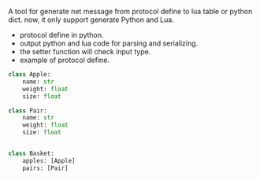 A tool for generate net message from protocol define to lua table or python dict. now, it only support generate Python and Lua.

* protocol define in python.
* output python and lua code for parsing and serializing.
* the setter function will check input type.
* example of protocol define.
```python
class Apple:
    name: str
    weight: float
    size: float

class Pair:
    name: str
    weight: float
    size: float


class Basket:
    apples: [Apple]
    pairs: [Pair]
```
